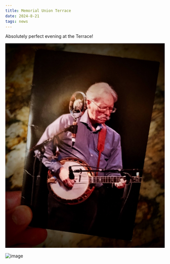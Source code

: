 ```yaml
---
title: Memorial Union Terrace
date: 2024-8-21
tags: news
---
```


Absolutely perfect evening at the Terrace!

![image](assets/images/jim.jpg)

![image](assets/images/Terrace-August-2024.jpg)
